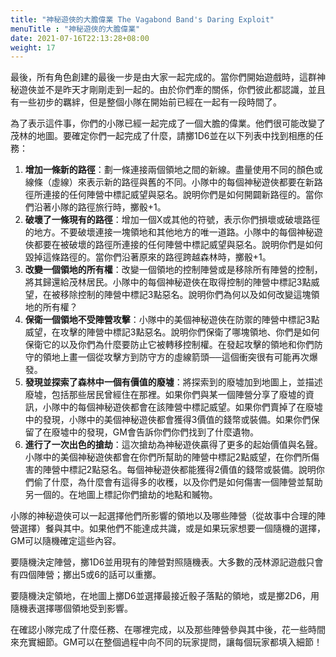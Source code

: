```yaml
---
title: "神秘遊俠的大膽偉業 The Vagabond Band's Daring Exploit"
menuTitle : "神秘遊俠的大膽偉業"
date: 2021-07-16T22:13:28+08:00
weight: 17
---
```


最後，所有角色創建的最後一步是由大家一起完成的。當你們開始遊戲時，這群神秘遊俠並不是昨天才剛剛走到一起的。由於你們牽的關係，你們彼此都認識，並且有一些初步的羈絆，但是整個小隊在開始前已經在一起有一段時間了。

為了表示這件事，你們的小隊已經一起完成了一個大膽的偉業。他們很可能改變了茂林的地圖。要確定你們一起完成了什麼，請擲1D6並在以下列表中找到相應的任務：

<div class="Move">
	
1. **增加一條新的路徑**：劃一條連接兩個領地之間的新線。盡量使用不同的顏色或線條（虛線）來表示新的路徑與舊的不同。小隊中的每個神秘遊俠都要在新路徑所連接的任何陣營中標記威望與惡名。說明你們是如何開闢新路徑的。當你們沿著小隊的路徑旅行時，擲骰+1。
2. **破壞了一條現有的路徑**：增加一個X或其他的符號，表示你們損壞或破壞路徑的地方。不要破壞連接一塊領地和其他地方的唯一道路。小隊中的每個神秘遊俠都要在被破壞的路徑所連接的任何陣營中標記威望與惡名。說明你們是如何毀掉這條路徑的。當你們沿著原來的路徑跨越森林時，擲骰+1。
3. **改變一個領地的所有權**：改變一個領地的控制陣營或是移除所有陣營的控制，將其歸還給茂林居民。小隊中的每個神秘遊俠在取得控制的陣營中標記3點威望，在被移除控制的陣營中標記3點惡名。說明你們為何以及如何改變這塊領地的所有權？
4. **保衛一個領地不受陣營攻擊**：小隊中的美個神秘遊俠在防禦的陣營中標記3點威望，在攻擊的陣營中標記3點惡名。說明你們保衛了哪塊領地、你們是如何保衛它的以及你們為什麼要防止它被轉移控制權。在發起攻擊的領地和你們防守的領地上畫一個從攻擊方到防守方的虛線箭頭──這個衝突很有可能再次爆發。
5. **發現並探索了森林中一個有價值的廢墟**：將探索到的廢墟加到地圖上，並描述廢墟，包括那些居民曾經住在那裡。如果你們與某一個陣營分享了廢墟的資訊，小隊中的每個神秘遊俠都會在該陣營中標記威望。如果你們賣掉了在廢墟中的發現，小隊中的美個神秘遊俠都會獲得3價值的錢幣或裝備。如果你們保留了在廢墟中的發現，GM會告訴你們你們找到了什麼遺物。
6. **進行了一次出色的搶劫**：這次搶劫為神秘遊俠贏得了更多的起始價值與名聲。小隊中的美個神秘遊俠都會在你們所幫助的陣營中標記2點威望，在你們所傷害的陣營中標記2點惡名。每個神秘遊俠都能獲得2價值的錢幣或裝備。說明你們偷了什麼，為什麼會有這得多的收穫，以及你們是如何傷害一個陣營並幫助另一個的。在地圖上標記你們搶劫的地點和贓物。
</div>

小隊的神秘遊俠可以一起選擇他們所影響的領地以及哪些陣營（從故事中合理的陣營選擇）餐與其中。如果他們不能達成共識，或是如果玩家想要一個隨機的選擇，GM可以隨機確定這些內容。

要隨機決定陣營，擲1D6並用現有的陣營對照隨機表。大多數的茂林源記遊戲只會有四個陣營；擲出5或6的話可以重擲。

要隨機決定領地，在地圖上擲D6並選擇最接近骰子落點的領地，或是擲2D6，用隨機表選擇哪個領地受到影響。

在確認小隊完成了什麼任務、在哪裡完成，以及那些陣營參與其中後，花一些時間來充實細節。GM可以在整個過程中向不同的玩家提問，讓每個玩家都填入細節！
